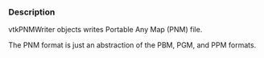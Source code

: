 ### Description

vtkPNMWriter objects writes Portable Any Map (PNM) file.

The PNM format is just an abstraction of the PBM, PGM, and PPM formats.
